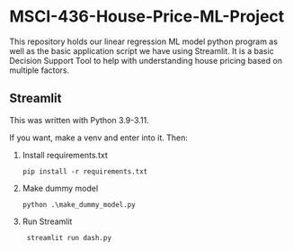 # MSCI-436-House-Price-ML-Project
This repository holds our linear regression ML model python program as well as the basic application script we have using Streamlit. It is a basic Decision Support Tool to help with understanding house pricing based on multiple factors.


## Streamlit

This was written with Python 3.9-3.11.

If you want, make a venv and enter into it. Then:
1. Install requirements.txt
    ```shell
    pip install -r requirements.txt
    ```
1. Make dummy model 
    ```shell
    python .\make_dummy_model.py
   ```
   
2. Run Streamlit 
   ```shell
    streamlit run dash.py
    ```
